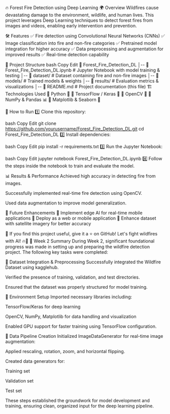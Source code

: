 🔥 Forest Fire Detection using Deep Learning
🌍 Overview
Wildfires cause devastating damage to the environment, wildlife, and human lives. This project leverages Deep Learning techniques to detect forest fires from images and videos, enabling early intervention and prevention.

🛠️ Features
✅ Fire detection using Convolutional Neural Networks (CNNs)
✅ Image classification into fire and non-fire categories
✅ Pretrained model integration for higher accuracy
✅ Data preprocessing and augmentation for improved results
✅ Real-time detection capability

📂 Project Structure
bash
Copy
Edit
📁 Forest_Fire_Detection_DL
│-- 📜 Forest_Fire_Detection_DL.ipynb  # Jupyter Notebook with model training & testing
│-- 📂 dataset/                        # Dataset containing fire and non-fire images
│-- 📂 models/                         # Trained models & weights
│-- 📂 results/                        # Evaluation metrics & visualizations
│-- 📜 README.md                        # Project documentation (this file)
🏗️ Technologies Used
🔹 Python 🐍
🔹 TensorFlow / Keras 🧠
🔹 OpenCV 👀
🔹 NumPy & Pandas 📊
🔹 Matplotlib & Seaborn 🎨

🚀 How to Run
1️⃣ Clone this repository:

bash
Copy
Edit
git clone https://github.com/yourusername/Forest_Fire_Detection_DL.git
cd Forest_Fire_Detection_DL
2️⃣ Install dependencies:

bash
Copy
Edit
pip install -r requirements.txt
3️⃣ Run the Jupyter Notebook:

bash
Copy
Edit
jupyter notebook Forest_Fire_Detection_DL.ipynb
4️⃣ Follow the steps inside the notebook to train and evaluate the model.

📊 Results & Performance
Achieved high accuracy in detecting fire from images.

Successfully implemented real-time fire detection using OpenCV.

Used data augmentation to improve model generalization.

📌 Future Enhancements
🚀 Implement edge AI for real-time mobile applications
🚀 Deploy as a web or mobile application
🚀 Enhance dataset with satellite imagery for better accuracy

🌟 If you find this project useful, give it a ⭐ on GitHub!
Let's fight wildfires with AI! 🔥🌿
📅 Week 2 Summary
During Week 2, significant foundational progress was made in setting up and preparing the wildfire detection project. The following key tasks were completed:

🔸 Dataset Integration & Preprocessing
Successfully integrated the Wildfire Dataset using kagglehub.

Verified the presence of training, validation, and test directories.

Ensured that the dataset was properly structured for model training.

🔸 Environment Setup
Imported necessary libraries including:

TensorFlow/Keras for deep learning

OpenCV, NumPy, Matplotlib for data handling and visualization

Enabled GPU support for faster training using TensorFlow configuration.

🔸 Data Pipeline Creation
Initialized ImageDataGenerator for real-time image augmentation:

Applied rescaling, rotation, zoom, and horizontal flipping.

Created data generators for:

Training set

Validation set

Test set

These steps established the groundwork for model development and training, ensuring clean, organized input for the deep learning pipeline.
